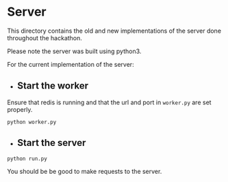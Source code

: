 # Server

This directory contains the old and new implementations of the server done throughout the hackathon.

Please note the server was built using python3.

For the current implementation of the server:

- ## Start the worker

Ensure that redis is running and that the url and port in `worker.py` are set properly.

`python worker.py`

- ## Start the server

`python run.py`

You should be be good to make requests to the server.
